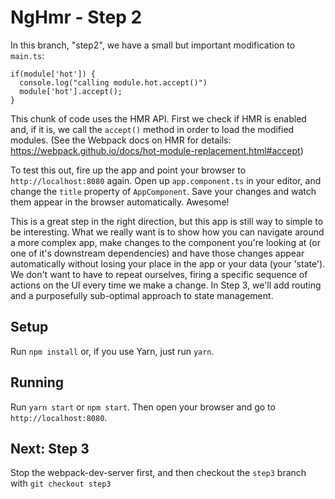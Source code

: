 # NgHmr - Step 2

In this branch, "step2", we have a small but important modification to `main.ts`:

```
if(module['hot']) {
  console.log("calling module.hot.accept()")
  module['hot'].accept();
}
```

This chunk of code uses the HMR API. First we check if HMR is enabled and, if it is, we call the `accept()` method
in order to load the modified modules. (See the Webpack docs on HMR for details: https://webpack.github.io/docs/hot-module-replacement.html#accept)

To test this out, fire up the app and point your browser to `http://localhost:8080` again.
Open up `app.component.ts` in your editor, and change the `title` property of `AppComponent`. Save your changes and
watch them appear in the browser automatically. Awesome!

This is a great step in the right direction, but this app is still way to simple to be interesting. What we really want
is to show how you can navigate around a more complex app, make changes to the component you're looking at (or one of it's downstream dependencies)
and have those changes appear automatically without losing your place in the app or your data (your 'state'). We don't want to have to repeat ourselves, firing a specific
sequence of actions on the UI every time we make a change. In Step 3, we'll add routing and a purposefully sub-optimal approach to state management.

## Setup
Run `npm install` or, if you use Yarn, just run `yarn`.

## Running
Run `yarn start` or `npm start`.
Then open your browser and go to `http://localhost:8080`.

## Next: Step 3
Stop the webpack-dev-server first, and then checkout the `step3` branch with
`git checkout step3`

